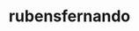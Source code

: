 ---
ID: 4150
title: rubensfernando
image-xl: ""
image-l: ""
image-sq-l: ""
image-sq-m: ""
post_excerpt: ""
layout: post
permalink: ?p=4150
published: false
categories:
  - Geral
tags: ""
author: ""
---